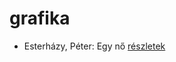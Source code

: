 # grafika

- Esterházy, Péter: Egy nő [részletek](_details/Esterh%C3%A1zy%2C%20P%C3%A9ter.md#id_1019)